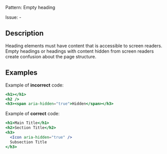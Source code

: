 Pattern: Empty heading

Issue: -

## Description

Heading elements must have content that is accessible to screen readers. Empty headings or headings with content hidden from screen readers create confusion about the page structure.

## Examples

Example of **incorrect** code:
```jsx
<h1></h1>
<h2 />
<h3><span aria-hidden="true">Hidden</span></h3>
```

Example of **correct** code:
```jsx
<h1>Main Title</h1>
<h2>Section Title</h2>
<h3>
  <Icon aria-hidden="true" />
  Subsection Title
</h3>
```